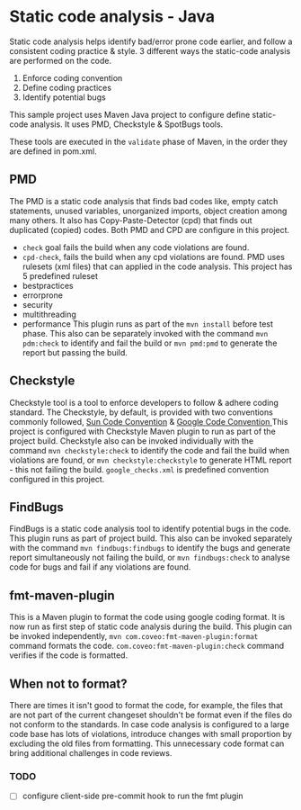 
# Static code analysis - Java

Static code analysis helps identify bad/error prone code earlier, and follow a consistent coding practice & style.
3 different ways the static-code analysis are performed on the code.
1. Enforce coding convention
2. Define coding practices
3. Identify potential bugs

This sample project uses Maven Java project to configure define static-code analysis. It uses PMD, Checkstyle & SpotBugs tools.

These tools are executed in the `validate` phase of Maven, in the order they are defined in pom.xml.
## PMD

The PMD is a static code analysis that finds bad codes like, empty catch statements, unused variables, unorganized imports, object creation among many others.
It also has Copy-Paste-Detector (cpd) that finds out duplicated (copied) codes.
Both PMD and CPD are configure in this project.
* `check` goal fails the build when any code violations are found.
* `cpd-check`, fails the build when any cpd violations are found.
PMD uses rulesets (xml files) that can applied in the code analysis. This project has 5 predefined ruleset 
* bestpractices
* errorprone
* security
* multithreading
* performance
This plugin runs as part of the `mvn install` before test phase. This also can be separately invoked with the command `mvn pdm:check` to identify and fail the build or `mvn pmd:pmd` to generate the report but passing the build.

## Checkstyle
Checkstyle tool is a tool to enforce developers to follow & adhere coding standard.
The Checkstyle, by default, is provided with two conventions commonly followed, [Sun Code Convention](https://www.oracle.com/technetwork/java/javase/documentation/codeconvtoc-136057.html) & [Google Code Convention ](https://checkstyle.org/styleguides/google-java-style-20170228.html)
This project is configured with Checkstyle Maven plugin to run as part of the project build. 
Checkstyle also can be invoked individually with the command `mvn checkstyle:check` to identify the code and fail the build when violations are found, or `mvn checkstyle:checkstyle` to generate HTML report - this not failing the build.
`google_checks.xml` is predefined convention configured in this project.
## FindBugs
FindBugs is a static code analysis tool to identify potential bugs in the code. This plugin runs as part of project build. This also can be invoked separately with the command `mvn findbugs:findbugs` to identify the bugs and generate report simultaneously not failing the build, or `mvn findbugs:check` to analyse code for bugs and fail if any violations are found.



## fmt-maven-plugin
This is a Maven plugin to format the code using google coding format. It is now run as first step of static code analysis during the build.
This plugin can be invoked independently, 
`mvn com.coveo:fmt-maven-plugin:format` command formats the code.
`com.coveo:fmt-maven-plugin:check` command verifies if the code is formatted.

## When not to format?
There are times it isn't good to format the code, for example, the files that are not part of the current changeset shouldn't be format even if the files do not conform to the standards.
In case code analysis is configured to a large code base has lots of violations, introduce changes with small proportion by excluding the old files from formatting.
This unnecessary code format can bring additional challenges in code reviews.

### TODO
- [ ] configure client-side pre-commit hook to run the fmt plugin
